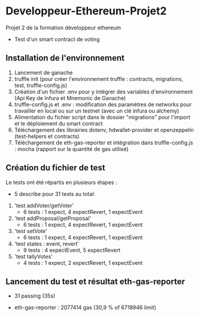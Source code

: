 # Developpeur-Ethereum-Projet2
Projet 2 de la formation développeur ethereum
* Test d'un smart contract de voting

## Installation de l'environnement
1. Lancement de ganache
2. truffle init (pour créer l'environnement truffle : contracts, migrations, test, truffle-config.js)
3. Création d'un fichier .env pour y intégrer des variables d'environnement (Api Key de Infura et Mnemonic de Ganache)
4. truffle-config.js et .env : modification des paramètres de networks pour travailler en local ou sur un testnet (avec un clé infura ou alchemy)
5. Alimentation du fichier script dans le dossier "migrations" pour l'import et le déploiement du smart contract
6. Téléchargement des librairies dotenv, hdwallet-provider et openzeppelin (test-helpers et contracts)
7. Téléchargement de eth-gas-reporter et intégration dans truffle-config.js : mocha (rapport sur la quantité de gas utilisé)

## Création du fichier de test
Le tests ont été répartis en plusieurs étapes :
* 5 describe pour 31 tests au total:

1. 'test addVoter/getVoter'
      * 6 tests : 1 expect, 4 expectRevert, 1 expectEvent
2. 'test addProposal/getProposal'
      * 6 tests : 1 expect, 4 expectRevert, 1 expectEvent
3. 'test setVote'
      * 6 tests : 1 expect, 4 expectRevert, 1 expectEvent
4. 'test states : event, revert'
      * 9 tests : 4 expectEvent, 5 expectRevert
5. 'test tallyVotes'
      * 4 tests : 1 expect, 2 expectRevert, 1 expectEvent

## Lancement du test et résultat eth-gas-reporter

* 31 passing (35s)

* eth-gas-reporter : 2077414 gas (30,9 % of 6718946 limit)
